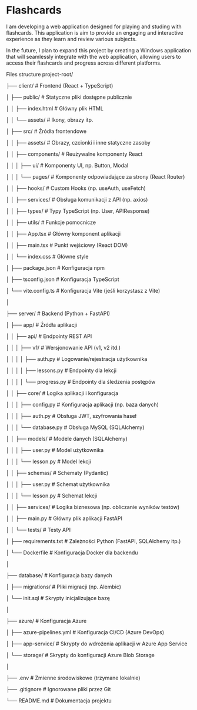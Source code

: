 # Flashcards
I am developing a web application designed for playing and studing with flashcards. This application is aim to provide an engaging and interactive experience as they learn and review various subjects.

In the future, I plan to expand this project by creating a Windows application that will seamlessly integrate with the web application, allowing users to access their flashcards and progress across different platforms.

Files structure
project-root/

├── client/                  # Frontend (React + TypeScript)

│   ├── public/              # Statyczne pliki dostępne publicznie

│   │   ├── index.html       # Główny plik HTML

│   │   └── assets/          # Ikony, obrazy itp.

│   ├── src/                 # Źródła frontendowe

│   │   ├── assets/          # Obrazy, czcionki i inne statyczne zasoby

│   │   ├── components/      # Reużywalne komponenty React

│   │   │   ├── ui/          # Komponenty UI, np. Button, Modal

│   │   │   └── pages/       # Komponenty odpowiadające za strony (React Router)

│   │   ├── hooks/           # Custom Hooks (np. useAuth, useFetch)

│   │   ├── services/        # Obsługa komunikacji z API (np. axios)

│   │   ├── types/           # Typy TypeScript (np. User, APIResponse)

│   │   ├── utils/           # Funkcje pomocnicze

│   │   ├── App.tsx          # Główny komponent aplikacji

│   │   ├── main.tsx         # Punkt wejściowy (React DOM)

│   │   └── index.css        # Główne style

│   ├── package.json         # Konfiguracja npm

│   ├── tsconfig.json        # Konfiguracja TypeScript

│   └── vite.config.ts       # Konfiguracja Vite (jeśli korzystasz z Vite)

│

├── server/                  # Backend (Python + FastAPI)

│   ├── app/                 # Źródła aplikacji

│   │   ├── api/             # Endpointy REST API

│   │   │   ├── v1/          # Wersjonowanie API (v1, v2 itd.)

│   │   │   │   ├── auth.py  # Logowanie/rejestracja użytkownika

│   │   │   │   ├── lessons.py # Endpointy dla lekcji

│   │   │   │   └── progress.py # Endpointy dla śledzenia postępów

│   │   ├── core/            # Logika aplikacji i konfiguracja

│   │   │   ├── config.py    # Konfiguracja aplikacji (np. baza danych)

│   │   │   ├── auth.py      # Obsługa JWT, szyfrowania haseł

│   │   │   └── database.py  # Obsługa MySQL (SQLAlchemy)

│   │   ├── models/          # Modele danych (SQLAlchemy)

│   │   │   ├── user.py      # Model użytkownika

│   │   │   └── lesson.py    # Model lekcji

│   │   ├── schemas/         # Schematy (Pydantic)

│   │   │   ├── user.py      # Schemat użytkownika

│   │   │   └── lesson.py    # Schemat lekcji

│   │   ├── services/        # Logika biznesowa (np. obliczanie wyników testów)

│   │   ├── main.py          # Główny plik aplikacji FastAPI

│   │   └── tests/           # Testy API

│   ├── requirements.txt     # Zależności Python (FastAPI, SQLAlchemy itp.)

│   └── Dockerfile           # Konfiguracja Docker dla backendu

│

├── database/                # Konfiguracja bazy danych

│   ├── migrations/          # Pliki migracji (np. Alembic)

│   └── init.sql             # Skrypty inicjalizujące bazę

│

├── azure/                   # Konfiguracja Azure

│   ├── azure-pipelines.yml  # Konfiguracja CI/CD (Azure DevOps)

│   ├── app-service/         # Skrypty do wdrożenia aplikacji w Azure App Service

│   └── storage/             # Skrypty do konfiguracji Azure Blob Storage

│

├── .env                     # Zmienne środowiskowe (trzymane lokalnie)

├── .gitignore               # Ignorowane pliki przez Git

└── README.md                # Dokumentacja projektu
